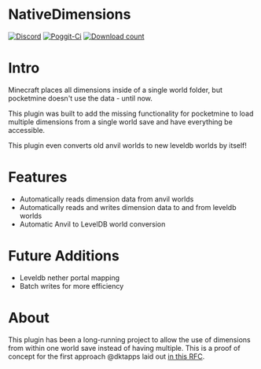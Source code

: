 # NativeDimensions
[![Discord](https://img.shields.io/badge/chat-on%20discord-7289da.svg)](https://discord.gg/R7kdetE)
[![Poggit-Ci](https://poggit.pmmp.io/ci.shield/jasonwynn10/NativeDimensions/NativeDimensions)](https://poggit.pmmp.io/ci/jasonwynn10/NativeDimensions/NativeDimensions)
[![Download count](https://poggit.pmmp.io/shield.dl.total/NativeDimensions)](https://poggit.pmmp.io/p/NativeDimensions)

# Intro
Minecraft places all dimensions inside of a single world folder, but pocketmine doesn't use the data - until now.

This plugin was built to add the missing functionality for pocketmine to load multiple dimensions from a single world save and have everything be accessible.

This plugin even converts old anvil worlds to new leveldb worlds by itself!

# Features
* Automatically reads dimension data from anvil worlds
* Automatically reads and writes dimension data to and from leveldb worlds
* Automatic Anvil to LevelDB world conversion

# Future Additions
* Leveldb nether portal mapping
* Batch writes for more efficiency

# About
This plugin has been a long-running project to allow the use of dimensions from within one world save instead of having multiple. This is a proof of concept for the first approach @dktapps laid out [in this RFC](https://forums.pmmp.io/threads/dimensions-support-and-new-level-dimensions-api.361/).
